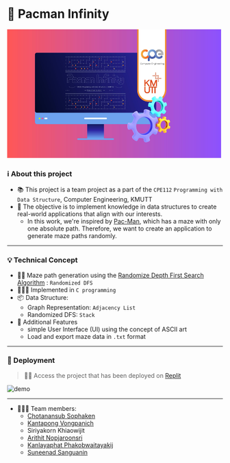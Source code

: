 # 👾 Pacman Infinity

<img src="assets/img/pacman-infinity.jpeg" alt="cover" width="500" height="300" />

### ℹ️ About this project 
- 📚 This project is a team project as a part of the `CPE112` `Programming with Data Structure`, Computer Engineering, KMUTT
- 🎯 The objective is to implement knowledge in data structures to create real-world applications that align with our interests.
  - In this work, we're inspired by [Pac-Man](https://en.wikipedia.org/wiki/List_of_Pac-Man_video_games), which has a maze with only one absolute path. Therefore, we want to create an application to generate maze paths randomly.

---
  
### 💡 Technical Concept 
- 🏃🏻 Maze path generation using the [Randomize Depth First Search Algorithm](https://www.algosome.com/articles/maze-generation-depth-first.html) : `Randomized DFS`
- 🧑🏻‍💻 Implemented in `C programming`  
- 📦 Data Structure:
  -  Graph Representation: `Adjacency List`
  -  Randomized DFS: `Stack`
- 🤖 Additional Features
    - simple User Interface (UI) using the concept of ASCII art 
    - Load and export maze data in `.txt` format
--- 

### 🚀 Deployment 
> ☝🏻 Access the project that has been deployed on [Replit](https://replit.com/@CHOTANANSUBSOPH/PacmanInfinity?v=1)

<img src="assets/video/pacman-demo.gif" alt="demo" width="400" height="400" />

---

- 👨🏻‍💻 Team members:
  - [Chotanansub Sophaken](https://github.com/ChotanansubSoph)
  - [Kantapong Vongpanich](https://github.com/OnlyJust3rd)
  - Siriyakorn Khiaowijit 
  - [Arithit Nopjaroonsri](https://github.com/Arthit3108)
  - [Kanlayaphat Phakobwaitayakij](https://github.com/231031)
  - [Suneenad Sanguanin](https://github.com/suneenad)





